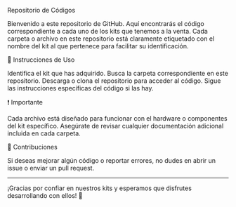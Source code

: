  Repositorio de Códigos 

Bienvenido a este repositorio de GitHub. Aquí encontrarás el código correspondiente a cada uno de los kits que tenemos a la venta. Cada carpeta o archivo en este repositorio está claramente etiquetado con el nombre del kit al que pertenece para facilitar su identificación.

📝 Instrucciones de Uso

Identifica el kit que has adquirido.
Busca la carpeta correspondiente en este repositorio.
Descarga o clona el repositorio para acceder al código.
Sigue las instrucciones específicas del código si las hay.

❗ Importante

Cada archivo está diseñado para funcionar con el hardware o componentes del kit específico.
Asegúrate de revisar cualquier documentación adicional incluida en cada carpeta.

🤝 Contribuciones

Si deseas mejorar algún código o reportar errores, no dudes en abrir un issue o enviar un pull request.

---

¡Gracias por confiar en nuestros kits y esperamos que disfrutes desarrollando con ellos! 🚀

